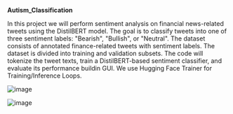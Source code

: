 **Autism_Classification**

In this project we will perform sentiment analysis on financial news-related tweets using the DistilBERT model. The goal is to classify tweets into one of three sentiment labels: "Bearish", "Bullish", or "Neutral". The dataset consists of annotated finance-related tweets with sentiment labels. The dataset is divided into training and validation subsets. The code will tokenize the tweet texts, train a DistilBERT-based sentiment classifier, and evaluate its performance buildin GUI.
We use Hugging Face Trainer for Training/Inference Loops.

![image](https://github.com/user-attachments/assets/cc253fe2-2318-400a-b039-73a781c24117)

![image](https://github.com/user-attachments/assets/84600aac-dccd-45f4-8160-1d3aece57557)


